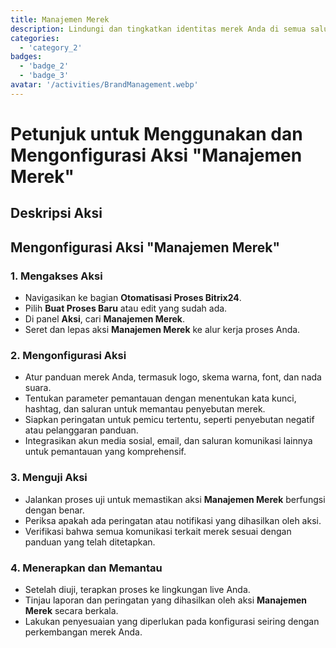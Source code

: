 ```yaml
---
title: Manajemen Merek
description: Lindungi dan tingkatkan identitas merek Anda di semua saluran.
categories: 
  - 'category_2'
badges: 
  - 'badge_2'
  - 'badge_3'
avatar: '/activities/BrandManagement.webp'
---
```

# Petunjuk untuk Menggunakan dan Mengonfigurasi Aksi "Manajemen Merek"

## Deskripsi Aksi

## **Mengonfigurasi Aksi "Manajemen Merek"**

### 1. Mengakses Aksi
- Navigasikan ke bagian **Otomatisasi Proses Bitrix24**.
- Pilih **Buat Proses Baru** atau edit yang sudah ada.
- Di panel **Aksi**, cari **Manajemen Merek**.
- Seret dan lepas aksi **Manajemen Merek** ke alur kerja proses Anda.

### 2. Mengonfigurasi Aksi
- Atur panduan merek Anda, termasuk logo, skema warna, font, dan nada suara.
- Tentukan parameter pemantauan dengan menentukan kata kunci, hashtag, dan saluran untuk memantau penyebutan merek.
- Siapkan peringatan untuk pemicu tertentu, seperti penyebutan negatif atau pelanggaran panduan.
- Integrasikan akun media sosial, email, dan saluran komunikasi lainnya untuk pemantauan yang komprehensif.

### 3. Menguji Aksi
- Jalankan proses uji untuk memastikan aksi **Manajemen Merek** berfungsi dengan benar.
- Periksa apakah ada peringatan atau notifikasi yang dihasilkan oleh aksi.
- Verifikasi bahwa semua komunikasi terkait merek sesuai dengan panduan yang telah ditetapkan.

### 4. Menerapkan dan Memantau
- Setelah diuji, terapkan proses ke lingkungan live Anda.
- Tinjau laporan dan peringatan yang dihasilkan oleh aksi **Manajemen Merek** secara berkala.
- Lakukan penyesuaian yang diperlukan pada konfigurasi seiring dengan perkembangan merek Anda.